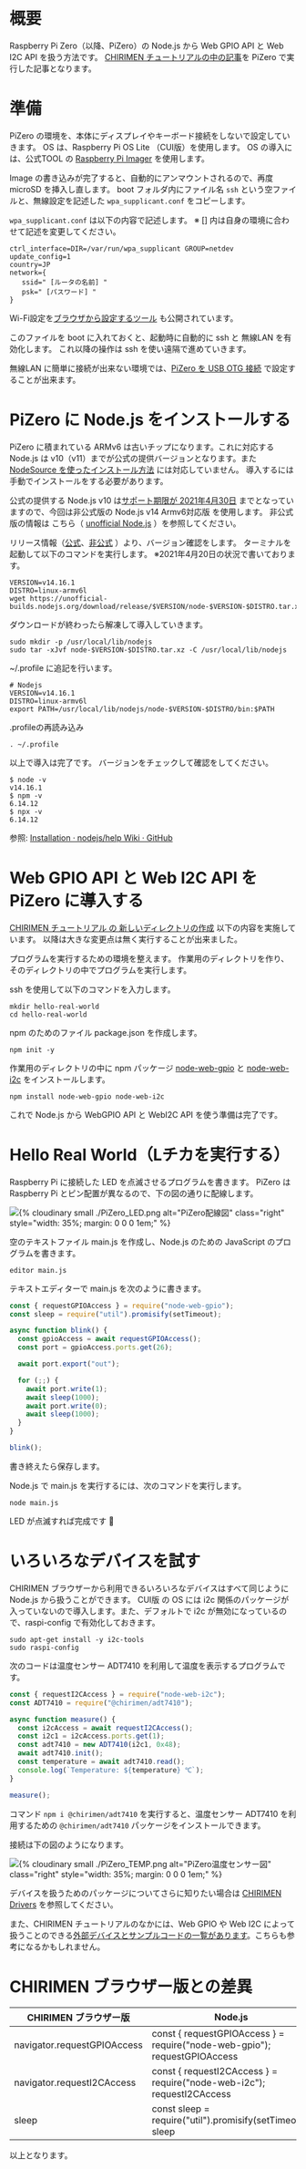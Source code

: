# 概要

Raspberry Pi Zero（以降、PiZero）の Node.js から Web GPIO API と Web I2C API を扱う方法です。
[CHIRIMEN チュートリアルの中の記事](https://tutorial.chirimen.org/raspi/nodejs)を PiZero で実行した記事となります。



# 準備

PiZero の環境を、本体にディスプレイやキーボード接続をしないで設定していきます。
OS は、Raspberry Pi OS Lite （CUI版）を使用します。
OS の導入には、公式TOOL の [Raspberry Pi Imager](https://www.raspberrypi.org/software/) を使用します。

Image の書き込みが完了すると、自動的にアンマウントされるので、再度 microSD を挿入し直します。
boot フォルダ内にファイル名 `ssh` という空ファイルと、無線設定を記述した `wpa_supplicant.conf` をコピーします。

`wpa_supplicant.conf` は以下の内容で記述します。
※ [] 内は自身の環境に合わせて記述を変更してください。

```
ctrl_interface=DIR=/var/run/wpa_supplicant GROUP=netdev
update_config=1
country=JP
network={
   ssid=" [ルータの名前] "
   psk=" [パスワード] "
}
```

Wi-Fi設定を[ブラウザから設定するツール](https://qiita.com/mascii/items/a43d71572e1919e56398) も公開されています。

このファイルを boot に入れておくと、起動時に自動的に ssh と 無線LAN を有効化します。
これ以降の操作は ssh を使い遠隔で進めていきます。

無線LAN に簡単に接続が出来ない環境では、[PiZero を USB OTG 接続](https://github.com/webdino/pizero-workshop/blob/20190528/docs/Setup.md) で設定することが出来ます。



# PiZero に Node.js をインストールする

PiZero に積まれている ARMv6 は古いチップになります。これに対応する Node.js は v10（v11）までが公式の提供バージョンとなります。また [NodeSource を使ったインストール方法](https://github.com/nodesource/distributions#installation-instructions) には対応していません。
導入するには手動でインストールをする必要があります。

公式の提供する Node.js v10 は[サポート期限が 2021年4月30日](https://nodejs.org/ja/about/releases/) までとなっていますので、今回は非公式版の Node.js v14 Armv6対応版 を使用します。
非公式版の情報は こちら（ [unofficial Node.js](https://unofficial-builds.nodejs.org/download/release/) ）を参照してください。

リリース情報（[公式](https://nodejs.org/ja/download/)、[非公式](https://unofficial-builds.nodejs.org/download/release/) ）より、バージョン確認をします。
ターミナルを起動して以下のコマンドを実行します。
※2021年4月20日の状況で書いております。

```
VERSION=v14.16.1
DISTRO=linux-armv6l
wget https://unofficial-builds.nodejs.org/download/release/$VERSION/node-$VERSION-$DISTRO.tar.xz
```

ダウンロードが終わったら解凍して導入していきます。

```
sudo mkdir -p /usr/local/lib/nodejs
sudo tar -xJvf node-$VERSION-$DISTRO.tar.xz -C /usr/local/lib/nodejs
```

~/.profile に追記を行います。

```
# Nodejs
VERSION=v14.16.1
DISTRO=linux-armv6l
export PATH=/usr/local/lib/nodejs/node-$VERSION-$DISTRO/bin:$PATH
```

.profileの再読み込み

```
. ~/.profile
```

以上で導入は完了です。
バージョンをチェックして確認をしてください。

```
$ node -v
v14.16.1
$ npm -v
6.14.12
$ npx -v
6.14.12
```

参照: [Installation · nodejs/help Wiki · GitHub](https://github.com/nodejs/help/wiki/Installation)



# Web GPIO API と Web I2C API を PiZero に導入する

[CHIRIMEN チュートリアル の 新しいディレクトリの作成](https://tutorial.chirimen.org/raspi/nodejs) 以下の内容を実施しています。
以降は大きな変更点は無く実行することが出来ました。

プログラムを実行するための環境を整えます。
作業用のディレクトリを作り、そのディレクトリの中でプログラムを実行します。

ssh を使用して以下のコマンドを入力します。

```
mkdir hello-real-world
cd hello-real-world
```

npm のためのファイル package.json を作成します。

```
npm init -y
```

作業用のディレクトリの中に npm パッケージ [node-web-gpio](https://www.npmjs.com/package/node-web-gpio) と [node-web-i2c](https://www.npmjs.com/package/node-web-i2c) をインストールします。

```
npm install node-web-gpio node-web-i2c
```

これで Node.js から WebGPIO API と WebI2C API を使う準備は完了です。



# Hello Real World（Lチカを実行する）

Raspberry Pi に接続した LED を点滅させるプログラムを書きます。
PiZero は Raspberry Pi とピン配置が異なるので、下の図の通りに配線します。

![{% cloudinary small ./PiZero_LED.png alt="PiZero配線図" class="right" style="width: 35%; margin: 0 0 0 1em;" %}](./PiZero_LED.png)

空のテキストファイル main.js を作成し、Node.js のための JavaScript のプログラムを書きます。

```
editor main.js
```

テキストエディターで main.js を次のように書きます。

```javascript:main.js
const { requestGPIOAccess } = require("node-web-gpio");
const sleep = require("util").promisify(setTimeout);

async function blink() {
  const gpioAccess = await requestGPIOAccess();
  const port = gpioAccess.ports.get(26);

  await port.export("out");

  for (;;) {
    await port.write(1);
    await sleep(1000);
    await port.write(0);
    await sleep(1000);
  }
}

blink();
```
書き終えたら保存します。

Node.js で main.js を実行するには、次のコマンドを実行します。

```
node main.js
```

LED が点滅すれば完成です 🎉



# いろいろなデバイスを試す

CHIRIMEN ブラウザーから利用できるいろいろなデバイスはすべて同じように Node.js から扱うことができます。
CUI版 の OS には i2c 関係のパッケージが入っていないので導入します。また、デフォルトで i2c が無効になっているので、raspi-config で有効化しておきます。

```
sudo apt-get install -y i2c-tools
sudo raspi-config
```

次のコードは温度センサー ADT7410 を利用して温度を表示するプログラムです。

```javascript
const { requestI2CAccess } = require("node-web-i2c");
const ADT7410 = require("@chirimen/adt7410");

async function measure() {
  const i2cAccess = await requestI2CAccess();
  const i2c1 = i2cAccess.ports.get(1);
  const adt7410 = new ADT7410(i2c1, 0x48);
  await adt7410.init();
  const temperature = await adt7410.read();
  console.log(`Temperature: ${temperature} ℃`);
}

measure();
```

コマンド `npm i @chirimen/adt7410` を実行すると、温度センサー ADT7410 を利用するための `@chirimen/adt7410` パッケージをインストールできます。

接続は下の図のようになります。

![{% cloudinary small ./PiZero_TEMP.png alt="PiZero温度センサー図" class="right" style="width: 35%; margin: 0 0 0 1em;" %}](./PiZero_TEMP.png)



デバイスを扱うためのパッケージについてさらに知りたい場合は [CHIRIMEN Drivers](https://github.com/chirimen-oh/chirimen-drivers) を参照してください。

また、CHIRIMEN チュートリアルのなかには、Web GPIO や Web I2C によって扱うことのできる[外部デバイスとサンプルコードの一覧があります](https://tutorial.chirimen.org/raspi/partslist)。こちらも参考になるかもしれません。



# CHIRIMEN ブラウザー版との差異

| CHIRIMEN ブラウザー版       | Node.js                                                      |
| --------------------------- | ------------------------------------------------------------ |
| navigator.requestGPIOAccess | const { requestGPIOAccess } = require("node-web-gpio"); requestGPIOAccess |
| navigator.requestI2CAccess  | const { requestI2CAccess } = require("node-web-i2c"); requestI2CAccess |
| sleep                       | const sleep = require("util").promisify(setTimeout); sleep   |



以上となります。